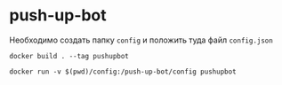 # push-up-bot

Необходимо создать папку `config` и положить туда файл `config.json`

`docker build . --tag pushupbot`

`docker run -v $(pwd)/config:/push-up-bot/config pushupbot`
